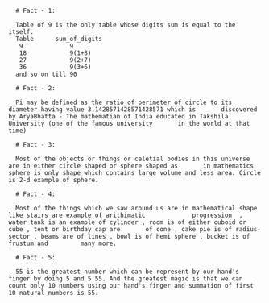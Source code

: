 
      # Fact - 1:

      Table of 9 is the only table whose digits sum is equal to the itself.
      Table      sum_of_digits
       9             9
       18            9(1+8)
       27            9(2+7)
       36            9(3+6)
      and so on till 90
      
      # Fact - 2:
      
      Pi may be defined as the ratio of perimeter of circle to its diameter having value 3.1428571428571428571 which is       discovered by AryaBhatta - The mathematian of India educated in Takshila University (one of the famous university       in the world at that time)
      
      # Fact - 3:
      
      Most of the objects or things or celetial bodies in this universe are in either circle shaped or sphere shaped as       in mathematics sphere is only shape which contains large volume and less area. Circle is 2-d example of sphere.
      
      # Fact - 4:
      
      Most of the things which we saw around us are in mathematical shape like stairs are example of arithimatic             progression  , water tank is an example of cylinder , room is of either cuboid or cube , tent or birthday cap are       of cone , cake pie is of radius-sector , beams are of lines , bowl is of hemi sphere , bucket is of frustum and         many more. 
      
      # Fact - 5:
      
      55 is the greatest number which can be represent by our hand's finger by doing 5 and 5 55. And the greatest magic is that we can count only 10 numbers using our hand's finger and summation of first 10 natural numbers is 55.
